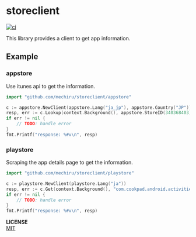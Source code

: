 # storeclient

[![ci](https://github.com/mechiru/storeclient/workflows/ci/badge.svg)](https://github.com/mechiru/storeclient/actions?query=workflow:ci)

This library provides a client to get app information.

## Example

### appstore
Use itunes api to get the information.

```go
import "github.com/mechiru/storeclient/appstore"

c := appstore.NewClient(appstore.Lang("ja_jp"), appstore.Country("JP"))
resp, err := c.Lookup(context.Background(), appstore.StoreID(340368403))
if err != nil {
	// TODO: handle error
}
fmt.Printf("response: %#v\n", resp)
```

### playstore
Scraping the app details page to get the information.

```go
import "github.com/mechiru/storeclient/playstore"

c := playstore.NewClient(playstore.Lang("ja"))
resp, err := c.Get(context.Background(), "com.cookpad.android.activities")
if err != nil {
	// TODO: handle error
}
fmt.Printf("response: %#v\n", resp)
```

**LICENSE**<br>
[MIT](./LICENSE)
